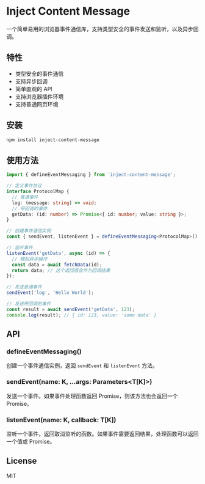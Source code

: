 # Inject Content Message

一个简单易用的浏览器事件通信库，支持类型安全的事件发送和监听，以及异步回调。

## 特性

- 类型安全的事件通信
- 支持异步回调
- 简单直观的 API
- 支持浏览器插件环境
- 支持普通网页环境

## 安装

```bash
npm install inject-content-message
```

## 使用方法

```typescript
import { defineEventMessaging } from 'inject-content-message';

// 定义事件协议
interface ProtocolMap {
  // 普通事件
  log: (message: string) => void;
  // 带回调的事件
  getData: (id: number) => Promise<{ id: number; value: string }>;
}

// 创建事件通信实例
const { sendEvent, listenEvent } = defineEventMessaging<ProtocolMap>();

// 监听事件
listenEvent('getData', async (id) => {
  // 模拟异步操作
  const data = await fetchData(id);
  return data; // 这个返回值会作为回调结果
});

// 发送普通事件
sendEvent('log', 'Hello World');

// 发送带回调的事件
const result = await sendEvent('getData', 123);
console.log(result); // { id: 123, value: 'some data' }
```

## API

### defineEventMessaging<T>()

创建一个事件通信实例，返回 `sendEvent` 和 `listenEvent` 方法。

### sendEvent<K extends keyof T>(name: K, ...args: Parameters<T[K]>)

发送一个事件。如果事件处理函数返回 Promise，则该方法也会返回一个 Promise。

### listenEvent<K extends keyof T>(name: K, callback: T[K])

监听一个事件，返回取消监听的函数。如果事件需要返回结果，处理函数可以返回一个值或 Promise。

## License

MIT 